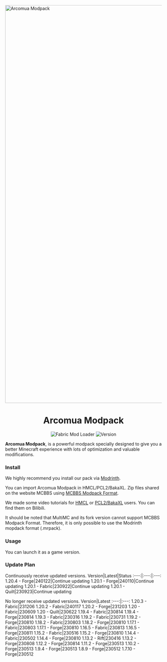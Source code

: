 <img width="1280" alt="Arcomua Modpack" src="https://github.com/Arcomua-Modpack/Arcomua-Modpack/assets/88249678/40c8c43a-3229-48f7-8dfd-099c5cfaff7e">

<div align="center">
    <h1>Arcomua Modpack</h1>
    <p>
        <img src="https://img.shields.io/badge/Mod%20Loader-Fabric-dbd0b4?style=flat" alt="Fabric Mod Loader" />
        <img src="https://img.shields.io/badge/Version-230922-blue?style=flat" alt="Version" />
    </p>
</div>

**Arcomua Modpack**, is a powerful modpack specially designed to give you a better Minecraft experience with lots of optimization and valuable modifications.

### Install

We highly recommend you install our pack via [Modrinth](https://modrinth.com/modpack/arcomua).

You can import Arcomua Modpack in HMCL/PCL2/BakaXL. Zip files shared on the website MCBBS using [MCBBS Modpack Format](https://www.mcbbs.net/thread-1247765-1-1.html). 

We made some video tutorials for [HMCL](https://www.bilibili.com/video/av438701520) or [PCL2/BakaXL](https://www.bilibili.com/video/av908952920) users. You can find them on Bilibili.

It should be noted that MultiMC and its fork version cannot support MCBBS Modpack Format. Therefore, it is only possible to use the Modrinth mopdack format (.mrpack).

### Usage

You can launch it as a game version.

### Update Plan

Continuously receive updated versions.
Version|Latest|Status
:---:|:---:|:---:
1.20.4 - Forge|240122|Continue updating
1.20.1 - Forge|240110|Continue updating
1.20.1 - Fabric|230922|Continue updating
1.20.1 - Quilt|230923|Continue updating

No longer receive updated versions.
Version|Latest
:---:|:---:
1.20.3 - Fabric|231206
1.20.2 - Fabric|240117
1.20.2 - Forge|231203
1.20 - Fabric|230609
1.20 - Quilt|230622
1.19.4 - Fabric|230814
1.19.4 - Forge|230814
1.19.3 - Fabric|230316
1.19.2 - Fabric|230731
1.19.2 - Forge|230810
1.18.2 - Fabric|230803
1.18.2 - Forge|230810
1.17.1 - Fabric|230803
1.17.1 - Forge|230810
1.16.5 - Fabric|230813
1.16.5 - Forge|230811
1.15.2 - Fabric|230516
1.15.2 - Forge|230810
1.14.4 - Fabric|230502
1.14.4 - Forge|230810
1.13.2 - Rift|230416
1.13.2 - Forge|230808
1.12.2 - Forge|230814
1.11.2 - Forge|230513
1.10.2 - Forge|230513
1.9.4 - Forge|230513
1.8.9 - Forge|230512
1.7.10 - Forge|230512
